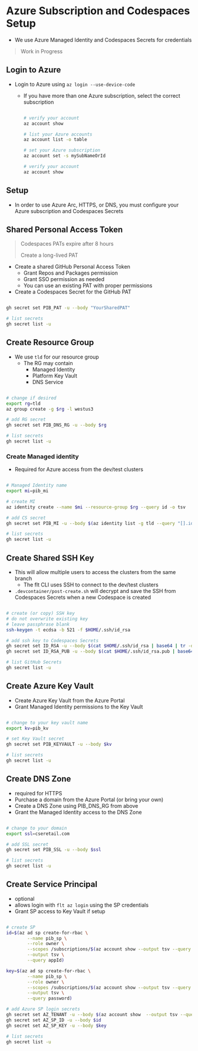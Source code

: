 # Azure Subscription and Codespaces Setup

- We use Azure Managed Identity and Codespaces Secrets for credentials

> Work in Progress

## Login to Azure

- Login to Azure using `az login --use-device-code`
  - If you have more than one Azure subscription, select the correct subscription

    ```bash

    # verify your account
    az account show

    # list your Azure accounts
    az account list -o table

    # set your Azure subscription
    az account set -s mySubNameOrId

    # verify your account
    az account show

    ```

## Setup

- In order to use Azure Arc, HTTPS, or DNS, you must configure your Azure subscription and Codespaces Secrets

## Shared Personal Access Token

> Codespaces PATs expire after 8 hours
>
> Create a long-lived PAT

- Create a shared GitHub Personal Access Token
  - Grant Repos and Packages permission
  - Grant SSO permission as needed
  - You can use an existing PAT with proper permissions
- Create a Codespaces Secret for the GitHub PAT

```bash

gh secret set PIB_PAT -u --body "YourSharedPAT"

# list secrets
gh secret list -u

```

## Create Resource Group

- We use `tld` for our resource group
  - The RG may contain
    - Managed Identity
    - Platform Key Vault
    - DNS Service

```bash

# change if desired
export rg=tld
az group create -g $rg -l westus3

# add RG secret
gh secret set PIB_DNS_RG -u --body $rg

# list secrets
gh secret list -u

```

### Create Managed identity

- Required for Azure access from the dev/test clusters

```bash

# Managed Identity name
export mi=pib_mi

# create MI
az identity create --name $mi --resource-group $rg --query id -o tsv

# add CS secret
gh secret set PIB_MI -u --body $(az identity list -g tld --query "[].id" -o tsv)

# list secrets
gh secret list -u

```

## Create Shared SSH Key

- This will allow multiple users to access the clusters from the same branch
  - The flt CLI uses SSH to connect to the dev/test clusters
- `.devcontainer/post-create.sh` will decrypt and save the SSH from Codespaces Secrets when a new Codespace is created

```bash

# create (or copy) SSH key
# do not overwrite existing key
# leave passphrase blank
ssh-keygen -t ecdsa -b 521 -f $HOME/.ssh/id_rsa

# add ssh key to Codespaces Secrets
gh secret set ID_RSA -u --body $(cat $HOME/.ssh/id_rsa | base64 | tr -d '\n')
gh secret set ID_RSA_PUB -u --body $(cat $HOME/.ssh/id_rsa.pub | base64 | tr -d '\n')

# list GitHub Secrets
gh secret list -u

```

## Create Azure Key Vault

- Create Azure Key Vault from the Azure Portal
- Grant Managed Identity permissions to the Key Vault

```bash

# change to your key vault name
export kv=pib_kv

# set Key Vault secret
gh secret set PIB_KEYVAULT -u --body $kv

# list secrets
gh secret list -u

```

## Create DNS Zone

- required for HTTPS
- Purchase a domain from the Azure Portal (or bring your own)
- Create a DNS Zone using PIB_DNS_RG from above
- Grant the Managed Identity access to the DNS Zone

```bash

# change to your domain
export ssl=cseretail.com

# add SSL secret
gh secret set PIB_SSL -u --body $ssl

# list secrets
gh secret list -u

```

## Create Service Principal

- optional
- allows login with `flt az login` using the SP credentials
- Grant SP access to Key Vault if setup

```bash

# create SP
id=$(az ad sp create-for-rbac \
        --name pib_sp \
        --role owner \
        --scopes /subscriptions/$(az account show --output tsv --query id) \
        --output tsv \
        --query appId)

key=$(az ad sp create-for-rbac \
        --name pib_sp \
        --role owner \
        --scopes /subscriptions/$(az account show --output tsv --query id) \
        --output tsv \
        --query password)

# add Azure SP login secrets
gh secret set AZ_TENANT -u --body $(az account show  --output tsv --query tenantId)
gh secret set AZ_SP_ID -u --body $id
gh secret set AZ_SP_KEY -u --body $key

# list secrets
gh secret list -u

```
